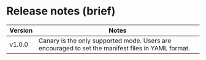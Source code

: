 # Release notes (brief)
Version       | Notes        |
------------- | -------------|
v1.0.0        | Canary is the only supported mode. Users are encouraged to set the manifest files in YAML format.|
